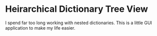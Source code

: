 Heirarchical Dictionary Tree View
=================================

I spend far too long working with nested dictionaries.  This is a little GUI application to make my life easier.
